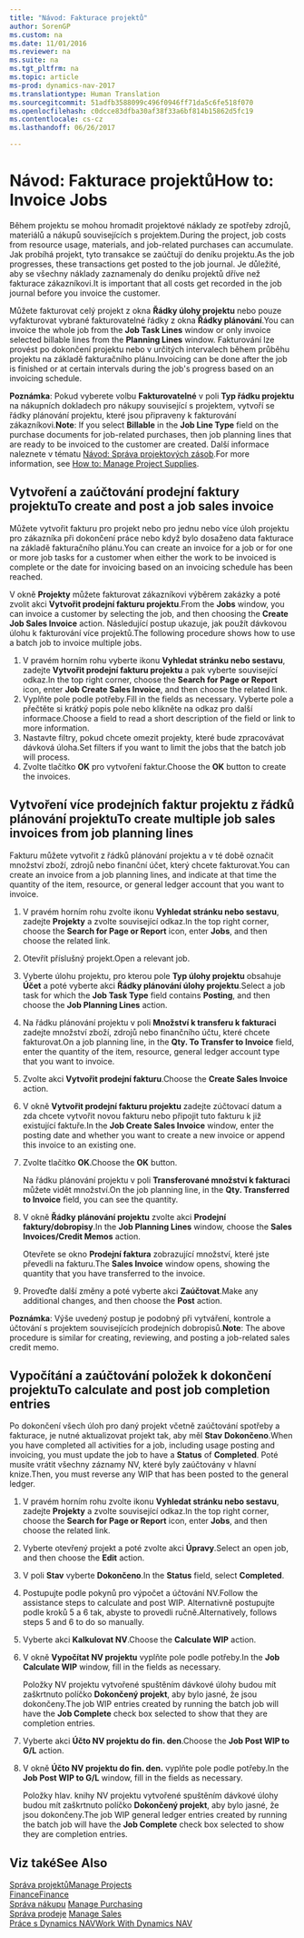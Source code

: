 ```yaml
---
title: "Návod: Fakturace projektů"
author: SorenGP
ms.custom: na
ms.date: 11/01/2016
ms.reviewer: na
ms.suite: na
ms.tgt_pltfrm: na
ms.topic: article
ms-prod: dynamics-nav-2017
ms.translationtype: Human Translation
ms.sourcegitcommit: 51adfb3588099c496f0946ff71da5c6fe518f070
ms.openlocfilehash: c0dcce83dfba30af38f33a6bf814b15862d5fc19
ms.contentlocale: cs-cz
ms.lasthandoff: 06/26/2017

---
```


# <a name="how-to-invoice-jobs"></a><span data-ttu-id="460d0-102">Návod: Fakturace projektů</span><span class="sxs-lookup"><span data-stu-id="460d0-102">How to: Invoice Jobs</span></span>
<span data-ttu-id="460d0-103">Během projektu se mohou hromadit projektové náklady ze spotřeby zdrojů, materiálů a nákupů souvisejících s projektem.</span><span class="sxs-lookup"><span data-stu-id="460d0-103">During the project, job costs from resource usage, materials, and job-related purchases can accumulate.</span></span> <span data-ttu-id="460d0-104">Jak probíhá projekt, tyto transakce se zaúčtují do deníku projektu.</span><span class="sxs-lookup"><span data-stu-id="460d0-104">As the job progresses, these transactions get posted to the job journal.</span></span> <span data-ttu-id="460d0-105">Je důležité, aby se všechny náklady zaznamenaly do deníku projektů dříve než fakturace zákazníkovi.</span><span class="sxs-lookup"><span data-stu-id="460d0-105">It is important that all costs get recorded in the job journal before you invoice the customer.</span></span>

<span data-ttu-id="460d0-106">Můžete fakturovat celý projekt z okna **Řádky úlohy projektu** nebo pouze vyfakturovat vybrané fakturovatelné řádky z okna **Řádky plánování**.</span><span class="sxs-lookup"><span data-stu-id="460d0-106">You can invoice the whole job from the **Job Task Lines** window or only invoice selected billable lines from the **Planning Lines** window.</span></span> <span data-ttu-id="460d0-107">Fakturování lze provést po dokončení projektu nebo v určitých intervalech během průběhu projektu na základě fakturačního plánu.</span><span class="sxs-lookup"><span data-stu-id="460d0-107">Invoicing can be done after the job is finished or at certain intervals during the job's progress based on an invoicing schedule.</span></span>

<span data-ttu-id="460d0-108">**Poznámka**: Pokud vyberete volbu **Fakturovatelné** v poli **Typ řádku projektu** na nákupních dokladech pro nákupy související s projektem, vytvoří se řádky plánování projektu, které jsou připraveny k fakturování zákazníkovi.</span><span class="sxs-lookup"><span data-stu-id="460d0-108">**Note**: If you select **Billable** in the **Job Line Type** field on the purchase documents for job-related purchases, then job planning lines that are ready to be invoiced to the customer are created.</span></span> <span data-ttu-id="460d0-109">Další informace naleznete v tématu [Návod: Správa projektových zásob](projects-how-manage-project-supplies.md).</span><span class="sxs-lookup"><span data-stu-id="460d0-109">For more information, see [How to: Manage Project Supplies](projects-how-manage-project-supplies.md).</span></span>

## <a name="to-create-and-post-a-job-sales-invoice"></a><span data-ttu-id="460d0-110">Vytvoření a zaúčtování prodejní faktury projektu</span><span class="sxs-lookup"><span data-stu-id="460d0-110">To create and post a job sales invoice</span></span>  
<span data-ttu-id="460d0-111">Můžete vytvořit fakturu pro projekt nebo pro jednu nebo více úloh projektu pro zákazníka při dokončení práce nebo když bylo dosaženo data fakturace na základě fakturačního plánu.</span><span class="sxs-lookup"><span data-stu-id="460d0-111">You can create an invoice for a job or for one or more job tasks for a customer when either the work to be invoiced is complete or the date for invoicing based on an invoicing schedule has been reached.</span></span>

<span data-ttu-id="460d0-112">V okně **Projekty** můžete fakturovat zákazníkovi výběrem zakázky a poté zvolit akci **Vytvořit prodejní fakturu projektu**.</span><span class="sxs-lookup"><span data-stu-id="460d0-112">From the **Jobs** window, you can invoice a customer by selecting the job, and then choosing the **Create Job Sales Invoice** action.</span></span> <span data-ttu-id="460d0-113">Následující postup ukazuje, jak použít dávkovou úlohu k fakturování více projektů.</span><span class="sxs-lookup"><span data-stu-id="460d0-113">The following procedure shows how to use a batch job to invoice multiple jobs.</span></span>  

1. <span data-ttu-id="460d0-114">V pravém horním rohu vyberte ikonu **Vyhledat stránku nebo sestavu**, zadejte **Vytvořit prodejní fakturu projektu** a pak vyberte související odkaz.</span><span class="sxs-lookup"><span data-stu-id="460d0-114">In the top right corner, choose the **Search for Page or Report** icon, enter **Job Create Sales Invoice**, and then choose the related link.</span></span>  
2. <span data-ttu-id="460d0-115">Vyplňte pole podle potřeby.</span><span class="sxs-lookup"><span data-stu-id="460d0-115">Fill in the fields as necessary.</span></span> <span data-ttu-id="460d0-116">Vyberte pole a přečtěte si krátký popis pole nebo klikněte na odkaz pro další informace.</span><span class="sxs-lookup"><span data-stu-id="460d0-116">Choose a field to read a short description of the field or link to more information.</span></span>
3. <span data-ttu-id="460d0-117">Nastavte filtry, pokud chcete omezit projekty, které bude zpracovávat dávková úloha.</span><span class="sxs-lookup"><span data-stu-id="460d0-117">Set filters if you want to limit the jobs that the batch job will process.</span></span>
3. <span data-ttu-id="460d0-118">Zvolte tlačítko **OK** pro vytvoření faktur.</span><span class="sxs-lookup"><span data-stu-id="460d0-118">Choose the **OK** button to create the invoices.</span></span>  

## <a name="to-create-multiple-job-sales-invoices-from-job-planning-lines"></a><span data-ttu-id="460d0-119">Vytvoření více prodejních faktur projektu z řádků plánování projektu</span><span class="sxs-lookup"><span data-stu-id="460d0-119">To create multiple job sales invoices from job planning lines</span></span>  
<span data-ttu-id="460d0-120">Fakturu můžete vytvořit z řádků plánování projektu a v té době označit množství zboží, zdrojů nebo finanční účet, který chcete fakturovat.</span><span class="sxs-lookup"><span data-stu-id="460d0-120">You can create an invoice from a job planning lines, and indicate at that time the quantity of the item, resource, or general ledger account that you want to invoice.</span></span>

1. <span data-ttu-id="460d0-121">V pravém horním rohu zvolte ikonu **Vyhledat stránku nebo sestavu**, zadejte **Projekty** a zvolte související odkaz.</span><span class="sxs-lookup"><span data-stu-id="460d0-121">In the top right corner, choose the **Search for Page or Report** icon, enter **Jobs**, and then choose the related link.</span></span>
2. <span data-ttu-id="460d0-122">Otevřít příslušný projekt.</span><span class="sxs-lookup"><span data-stu-id="460d0-122">Open a relevant job.</span></span>
3. <span data-ttu-id="460d0-123">Vyberte úlohu projektu, pro kterou pole **Typ úlohy projektu** obsahuje **Účet** a poté vyberte akci **Řádky plánování úlohy projektu**.</span><span class="sxs-lookup"><span data-stu-id="460d0-123">Select a job task for which the **Job Task Type** field contains **Posting**, and then choose the **Job Planning Lines** action.</span></span>  
4. <span data-ttu-id="460d0-124">Na řádku plánování projektu v poli **Množství k transferu k fakturaci** zadejte množství zboží, zdrojů nebo finančního účtu, které chcete fakturovat.</span><span class="sxs-lookup"><span data-stu-id="460d0-124">On a job planning line, in the **Qty. To Transfer to Invoice** field, enter the quantity of the item, resource, general ledger account type that you want to invoice.</span></span>  
5. <span data-ttu-id="460d0-125">Zvolte akci **Vytvořit prodejní fakturu**.</span><span class="sxs-lookup"><span data-stu-id="460d0-125">Choose the **Create Sales Invoice** action.</span></span>
6. <span data-ttu-id="460d0-126">V okně **Vytvořit prodejní fakturu projektu** zadejte zúčtovací datum a zda chcete vytvořit novou fakturu nebo připojit tuto fakturu k již existující faktuře.</span><span class="sxs-lookup"><span data-stu-id="460d0-126">In the **Job Create Sales Invoice** window, enter the posting date and whether you want to create a new invoice or append this invoice to an existing one.</span></span>
7. <span data-ttu-id="460d0-127">Zvolte tlačítko **OK**.</span><span class="sxs-lookup"><span data-stu-id="460d0-127">Choose the **OK** button.</span></span>

    <span data-ttu-id="460d0-128">Na řádku plánování projektu v poli **Transferované množství k fakturaci** můžete vidět množství.</span><span class="sxs-lookup"><span data-stu-id="460d0-128">On the job planning line, in the **Qty. Transferred to Invoice** field, you can see the quantity.</span></span>

8. <span data-ttu-id="460d0-129">V okně **Řádky plánování projektu** zvolte akci **Prodejní faktury/dobropisy**.</span><span class="sxs-lookup"><span data-stu-id="460d0-129">In the **Job Planning Lines** window, choose the **Sales Invoices/Credit Memos** action.</span></span>

    <span data-ttu-id="460d0-130">Otevřete se okno **Prodejní faktura** zobrazující množství, které jste převedli na fakturu.</span><span class="sxs-lookup"><span data-stu-id="460d0-130">The **Sales Invoice** window opens, showing the quantity that you have transferred to the invoice.</span></span>  
9. <span data-ttu-id="460d0-131">Proveďte další změny a poté vyberte akci **Zaúčtovat**.</span><span class="sxs-lookup"><span data-stu-id="460d0-131">Make any additional changes, and then choose the **Post** action.</span></span>

<span data-ttu-id="460d0-132">**Poznámka**: Výše uvedený postup je podobný při vytváření, kontrole a účtování s projektem souvisejících prodejních dobropisů.</span><span class="sxs-lookup"><span data-stu-id="460d0-132">**Note**: The above procedure is similar for creating, reviewing, and posting a job-related sales credit memo.</span></span>

## <a name="to-calculate-and-post-job-completion-entries"></a><span data-ttu-id="460d0-133">Vypočítání a zaúčtování položek k dokončení projektu</span><span class="sxs-lookup"><span data-stu-id="460d0-133">To calculate and post job completion entries</span></span>  
<span data-ttu-id="460d0-134">Po dokončení všech úloh pro daný projekt včetně zaúčtování spotřeby a fakturace, je nutné aktualizovat projekt tak, aby měl **Stav** **Dokončeno**.</span><span class="sxs-lookup"><span data-stu-id="460d0-134">When you have completed all activities for a job, including usage posting and invoicing, you must update the job to have a **Status** of **Completed**.</span></span> <span data-ttu-id="460d0-135">Poté musíte vrátit všechny záznamy NV, které byly zaúčtovány v hlavní knize.</span><span class="sxs-lookup"><span data-stu-id="460d0-135">Then, you must reverse any WIP that has been posted to the general ledger.</span></span>

1. <span data-ttu-id="460d0-136">V pravém horním rohu zvolte ikonu **Vyhledat stránku nebo sestavu**, zadejte **Projekty** a zvolte související odkaz.</span><span class="sxs-lookup"><span data-stu-id="460d0-136">In the top right corner, choose the **Search for Page or Report** icon, enter **Jobs**, and then choose the related link.</span></span>  
2. <span data-ttu-id="460d0-137">Vyberte otevřený projekt a poté zvolte akci **Úpravy**.</span><span class="sxs-lookup"><span data-stu-id="460d0-137">Select an open job, and then choose the **Edit** action.</span></span>
3. <span data-ttu-id="460d0-138">V poli **Stav** vyberte **Dokončeno**.</span><span class="sxs-lookup"><span data-stu-id="460d0-138">In the **Status** field, select **Completed**.</span></span>
4. <span data-ttu-id="460d0-139">Postupujte podle pokynů pro výpočet a účtování NV.</span><span class="sxs-lookup"><span data-stu-id="460d0-139">Follow the assistance steps to calculate and post WIP.</span></span> <span data-ttu-id="460d0-140">Alternativně postupujte podle kroků 5 a 6 tak, abyste to provedli ručně.</span><span class="sxs-lookup"><span data-stu-id="460d0-140">Alternatively, follows steps 5 and 6 to do so manually.</span></span>  
5. <span data-ttu-id="460d0-141">Vyberte akci **Kalkulovat NV**.</span><span class="sxs-lookup"><span data-stu-id="460d0-141">Choose the **Calculate WIP** action.</span></span>
6. <span data-ttu-id="460d0-142">V okně **Vypočítat NV projektu** vyplňte pole podle potřeby.</span><span class="sxs-lookup"><span data-stu-id="460d0-142">In the **Job Calculate WIP** window, fill in the fields as necessary.</span></span>  

     <span data-ttu-id="460d0-143">Položky NV projektu vytvořené spuštěním dávkové úlohy budou mít zaškrtnuto políčko **Dokončený projekt**, aby bylo jasné, že jsou dokončeny.</span><span class="sxs-lookup"><span data-stu-id="460d0-143">The job WIP entries created by running the batch job will have the **Job Complete** check box selected to show that they are completion entries.</span></span>  

7. <span data-ttu-id="460d0-144">Vyberte akci **Účto NV projektu do fin. den**.</span><span class="sxs-lookup"><span data-stu-id="460d0-144">Choose the **Job Post WIP to G/L** action.</span></span>
8. <span data-ttu-id="460d0-145">V okně **Účto NV projektu do fin. den.** vyplňte pole podle potřeby.</span><span class="sxs-lookup"><span data-stu-id="460d0-145">In the **Job Post WIP to G/L** window, fill in the fields as necessary.</span></span>  

     <span data-ttu-id="460d0-146">Položky hlav. knihy NV projektu vytvořené spuštěním dávkové úlohy budou mít zaškrtnuto políčko **Dokončený projekt**, aby bylo jasné, že jsou dokončeny.</span><span class="sxs-lookup"><span data-stu-id="460d0-146">The job WIP general ledger entries created by running the batch job will have the **Job Complete** check box selected to show they are completion entries.</span></span>

## <a name="see-also"></a><span data-ttu-id="460d0-147">Viz také</span><span class="sxs-lookup"><span data-stu-id="460d0-147">See Also</span></span>
[<span data-ttu-id="460d0-148">Správa projektů</span><span class="sxs-lookup"><span data-stu-id="460d0-148">Manage Projects</span></span>](projects-manage-projects.md)  
[<span data-ttu-id="460d0-149">Finance</span><span class="sxs-lookup"><span data-stu-id="460d0-149">Finance</span></span>](finance-setup.md)  
<span data-ttu-id="460d0-150">[Správa nákupu](purchasing-manage-purchasing.md)       </span><span class="sxs-lookup"><span data-stu-id="460d0-150">[Manage Purchasing](purchasing-manage-purchasing.md)       </span></span>  
<span data-ttu-id="460d0-151">[Správa prodeje](sales-manage-sales.md)    </span><span class="sxs-lookup"><span data-stu-id="460d0-151">[Manage Sales](sales-manage-sales.md)    </span></span>  
[<span data-ttu-id="460d0-152">Práce s Dynamics NAV</span><span class="sxs-lookup"><span data-stu-id="460d0-152">Work With Dynamics NAV</span></span>](ui-work-product.md)  

